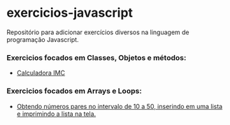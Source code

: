 # exercicios-javascript
Repositório para adicionar exercícios diversos na linguagem de programação Javascript.

### Exercicios focados em Classes, Objetos e métodos: 

- <a href="https://github.com/FrancoRoldao/exercicios-javascript/blob/master/calculadoraIMC.js">Calculadora IMC</a> 


### Exercicios focados em Arrays e Loops:

- <a href="https://github.com/FrancoRoldao/exercicios-javascript/blob/master/ImprimenumerosParesIntervalo10A50.js">Obtendo números pares no intervalo de 10 a 50, inserindo em uma lista e imprimindo a lista na tela. </a>
 

